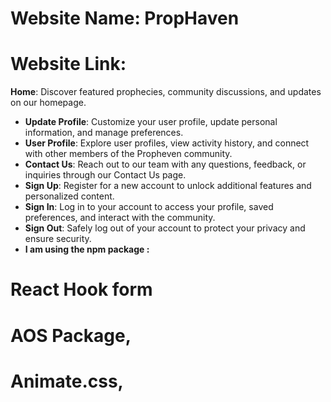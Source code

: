# Website Name: PropHaven
# Website Link: 
**Home**: Discover featured prophecies, community discussions, and updates on our homepage.
- **Update Profile**: Customize your user profile, update personal information, and manage preferences.
- **User Profile**: Explore user profiles, view activity history, and connect with other members of the Propheven community.
- **Contact Us**: Reach out to our team with any questions, feedback, or inquiries through our Contact Us page.
- **Sign Up**: Register for a new account to unlock additional features and personalized content.
- **Sign In**: Log in to your account to access your profile, saved preferences, and interact with the community.
- **Sign Out**: Safely log out of your account to protect your privacy and ensure security.
- **I am using the npm package :**
# React Hook form
# AOS Package,
# Animate.css,


